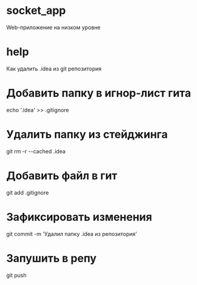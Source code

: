 # socket_app
Web-приложение на низком уровнe


# help
Как удалить .idea из git репозитория
# Добавить папку в игнор-лист гита
echo '.idea' >> .gitignore
 
# Удалить папку из стейджинга
git rm -r --cached .idea
 
# Добавить файл в гит
git add .gitignore
 
# Зафиксировать изменения
git commit -m 'Удалил папку .idea из репозитория'
 
# Запушить в репу
git push
